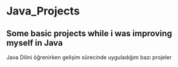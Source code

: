 # Java_Projects
Some basic projects while i was improving myself in Java
-------------------------------
Java Dilini öğrenirken gelişim
sürecinde uyguladığım bazı projeler
